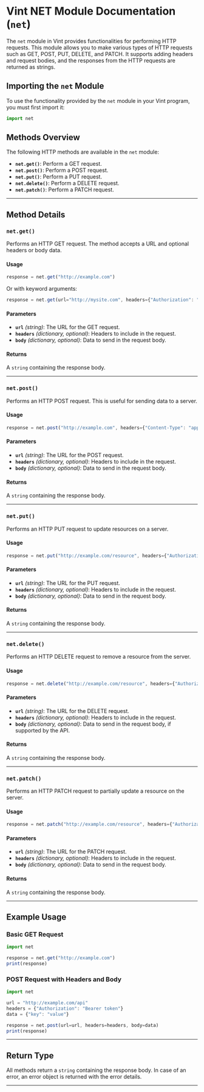 # Vint NET Module Documentation (`net`)

The `net` module in Vint provides functionalities for performing HTTP requests. This module allows you to make various types of HTTP requests such as GET, POST, PUT, DELETE, and PATCH. It supports adding headers and request bodies, and the responses from the HTTP requests are returned as strings.

## Importing the `net` Module

To use the functionality provided by the `net` module in your Vint program, you must first import it:

```js
import net
```

## Methods Overview

The following HTTP methods are available in the `net` module:

- **`net.get()`**: Perform a GET request.
- **`net.post()`**: Perform a POST request.
- **`net.put()`**: Perform a PUT request.
- **`net.delete()`**: Perform a DELETE request.
- **`net.patch()`**: Perform a PATCH request.

---

## Method Details

### `net.get()`

Performs an HTTP GET request. The method accepts a URL and optional headers or body data.

#### Usage

```js
response = net.get("http://example.com")
```

Or with keyword arguments:

```js
response = net.get(url="http://mysite.com", headers={"Authorization": "Bearer token"}, body={"key": "value"})
```

#### Parameters
- **`url`** *(string)*: The URL for the GET request.
- **`headers`** *(dictionary, optional)*: Headers to include in the request.
- **`body`** *(dictionary, optional)*: Data to send in the request body.

#### Returns
A `string` containing the response body.

---

### `net.post()`

Performs an HTTP POST request. This is useful for sending data to a server.

#### Usage

```js
response = net.post("http://example.com", headers={"Content-Type": "application/json"}, body={"key": "value"})
```

#### Parameters
- **`url`** *(string)*: The URL for the POST request.
- **`headers`** *(dictionary, optional)*: Headers to include in the request.
- **`body`** *(dictionary, optional)*: Data to send in the request body.

#### Returns
A `string` containing the response body.

---

### `net.put()`

Performs an HTTP PUT request to update resources on a server.

#### Usage

```js
response = net.put("http://example.com/resource", headers={"Authorization": "Bearer token"}, body={"updated_key": "new_value"})
```

#### Parameters
- **`url`** *(string)*: The URL for the PUT request.
- **`headers`** *(dictionary, optional)*: Headers to include in the request.
- **`body`** *(dictionary, optional)*: Data to send in the request body.

#### Returns
A `string` containing the response body.

---

### `net.delete()`

Performs an HTTP DELETE request to remove a resource from the server.

#### Usage

```js
response = net.delete("http://example.com/resource", headers={"Authorization": "Bearer token"})
```

#### Parameters
- **`url`** *(string)*: The URL for the DELETE request.
- **`headers`** *(dictionary, optional)*: Headers to include in the request.
- **`body`** *(dictionary, optional)*: Data to send in the request body, if supported by the API.

#### Returns
A `string` containing the response body.

---

### `net.patch()`

Performs an HTTP PATCH request to partially update a resource on the server.

#### Usage

```js
response = net.patch("http://example.com/resource", headers={"Authorization": "Bearer token"}, body={"key": "updated_value"})
```

#### Parameters
- **`url`** *(string)*: The URL for the PATCH request.
- **`headers`** *(dictionary, optional)*: Headers to include in the request.
- **`body`** *(dictionary, optional)*: Data to send in the request body.

#### Returns
A `string` containing the response body.

---


## Example Usage

### Basic GET Request

```js
import net

response = net.get("http://example.com")
print(response)
```

### POST Request with Headers and Body

```js
import net

url = "http://example.com/api"
headers = {"Authorization": "Bearer token"}
data = {"key": "value"}

response = net.post(url=url, headers=headers, body=data)
print(response)
```

---

## Return Type

All methods return a `string` containing the response body. In case of an error, an error object is returned with the error details.

---
